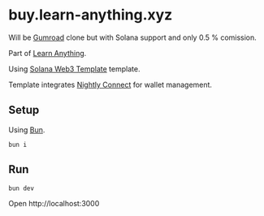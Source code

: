 # buy.learn-anything.xyz

Will be [Gumroad](https://gumroad.com/) clone but with Solana support and only 0.5 % comission.

Part of [Learn Anything](https://github.com/learn-anything/learn-anything.xyz).

Using [Solana Web3 Template](https://github.com/nightly-labs/solana-web3-template) template.

Template integrates [Nightly Connect](https://connect.nightly.app/docs/) for wallet management.

## Setup

Using [Bun](https://bun.sh/).

```
bun i
```

## Run

```
bun dev
```

Open http://localhost:3000
